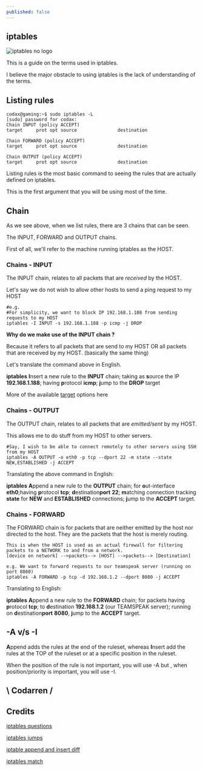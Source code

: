 ```yaml
---
published: false
---
```

## iptables
![iptables no logo](https://github.com/codarrenvelvindron/codarrenvelvindron.github.io/raw/master/images/iptables_featured.png)

This is a guide on the terms used in iptables.

I believe the major obstacle to using iptables is the lack of understanding of the terms.


## Listing rules

```
codax@gaming:~$ sudo iptables -L
[sudo] password for codax: 
Chain INPUT (policy ACCEPT)
target     prot opt source               destination         

Chain FORWARD (policy ACCEPT)
target     prot opt source               destination         

Chain OUTPUT (policy ACCEPT)
target     prot opt source               destination
```
Listing rules is the most basic command to seeing the rules that are actually defined on iptables.

This is the first argument that you will be using most of the time.

## Chain

As we see above, when we list rules, there are 3 chains that can be seen.

The INPUT, FORWARD and OUTPUT chains.

First of all, we'll refer to the machine running iptables as the HOST.

### Chains - INPUT
The INPUT chain, relates to all packets that are *received* by the HOST.

Let's say we do not wish to allow other hosts to send a ping request to my HOST

```
#e.g.
#For simplicity, we want to block IP 192.168.1.188 from sending requests to my HOST
iptables -I INPUT -s 192.168.1.188 -p icmp -j DROP
```


**Why do we make use of the INPUT chain ?**

Because it refers to all packets that are send to my HOST OR all packets that are received by my HOST. (basically the same thing)

Let's translate the command above in English.

**iptables** **I**nsert a new rule to the **INPUT** chain; taking as **s**ource the IP **192.168.1.188**; having **p**rotocol **icmp**; **j**ump to the **DROP** target

More of the available [target](http://www.faqs.org/docs/iptables/targets.html) options here

### Chains - OUTPUT
The OUTPUT chain, relates to all packets that are *emitted/sent* by my HOST.

This allows me to do stuff from my HOST to other servers.

```
#Say, I wish to be able to connect remotely to other servers using SSH from my HOST
iptables -A OUTPUT -o eth0 -p tcp --dport 22 -m state --state NEW,ESTABLISHED -j ACCEPT
```

Translating the above command in English:

**iptables** **A**ppend a new rule to the **OUTPUT** chain; for **o**ut-interface **eth0**;having **p**rotocol **tcp**; **d**estination**port** **22**; **m**atching connection tracking **state** for **NEW** and **ESTABLISHED** connections; **j**ump to the **ACCEPT** target.

### Chains - FORWARD
The FORWARD chain is for packets that are neither emitted by the host nor directed to the host. They are the packets that the host is merely routing.

```
This is when the HOST is used as an actual firewall for filtering packets to a NETWORK to and from a network. 
[device on network] -->packets--> [HOST] -->packets--> [Destination]

e.g. We want to forward requests to our teamspeak server (running on port 8080) 
iptables -A FORWARD -p tcp -d 192.168.1.2 --dport 8080 -j ACCEPT
```

Translating to English:

**iptables** **A**ppend a new rule to the **FORWARD** chain; for packets having **p**rotocol **tcp**; to **d**estination **192.168.1.2** (our TEAMSPEAK server); running on **d**estination**port** **8080**, **j**ump to the **ACCEPT** target.

## -A v/s -I
**A**ppend adds the rules at the end of the ruleset, whereas **I**nsert add the rules at the TOP of the ruleset or at a specific position in the ruleset.

When the position of the rule is not important, you will use -A but , when position/priority is important, you will use -I.


## \ Codarren /

## Credits
[iptables questions](https://unix.stackexchange.com/questions/96548/what-is-the-difference-between-output-and-forward-chains-in-iptables)

[iptables jumps](http://www.faqs.org/docs/iptables/targets.html)

[iptable append and insert diff](https://serverfault.com/questions/472258/difference-between-iptables-a-and-i-option)

[iptables match](http://www.faqs.org/docs/iptables/matches.html)
